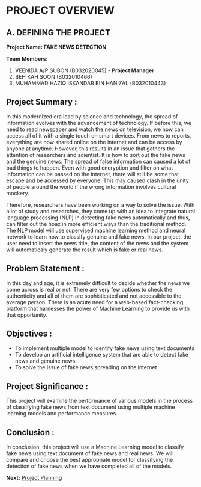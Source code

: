 # PROJECT OVERVIEW

## A. DEFINING THE PROJECT

**Project Name: FAKE NEWS DETECTION**

**Team Members:**

1. VEENIDA A/P SUBON   (B032020045) - **Project Manager**<br>
2. BEH KAH SOON  (B032010466)<br>
3. MUHAMMAD HAZIQ ISKANDAR BIN HANIZAL  (B032010443)<br>

## Project Summary :

In this modernized era lead by science and technology, the spread of information evolves with the advancement of technology. If before this, we need to read newspaper and watch the news on television, we now can access all of it with a single touch on smart devices. From news to reports, everything are now shared online on the internet and can be access by anyone at anytime. However, this results in an issue that gathers the attention of researchers and scientist. It is how to sort out the fake news and the genuine news. The spread of false information can caused a lot of bad things to happen. Even with good encryption and filter on what information can be passed on the internet, there will still be some that escape and be accessed by everyone. This may caused clash in the unity of people around the world if the 
wrong information involves cultural mockery.

Therefore, researchers have been working on a way to solve the issue. With a lot of study and researches, they come up with an idea to integrate natural language processing (NLP) in detecting fake news automatically and thus, can filter out the hoax in more efficient ways than the traditional method. The NLP model will use supervised machine learning method and neural network to learn how to classify genuine and fake news. In our project, the user need to insert the news title, the content of the news and the system will automaticaly generate the result which is fake or real news.


## Problem Statement :<br>

In this day and age, it is extremely difficult to decide whether the news we come across is real or not. There are very few options to check the authenticity and all of them are sophisticated and not accessible to the average person. There is an acute need for a web-based fact-checking platform that harnesses the power of Machine Learning to provide us with that opportunity.

## Objectives :

* To implement multiple model to identify fake news using text documents<br>
* To develop an artificial intelligence system that are able to detect fake news and genuine news.<br>
* To solve the issue of fake news spreading on the internet<br>

## Project Significance :<br>

This project will examine the performance of various models in the process of classifying fake news from text document using multiple machine learning models 
and performance measures.

## Conclusion :<br>

In conclusion, this project will use a Machine Learning model to classify fake news using text document of fake news and real news. We will compare and choose 
the best appropriate model for classifying the detection of fake news when we have completed all of the models.



**Next:** [Project Planning](/Project-Management-Plan/B-Project-Planning.md)
